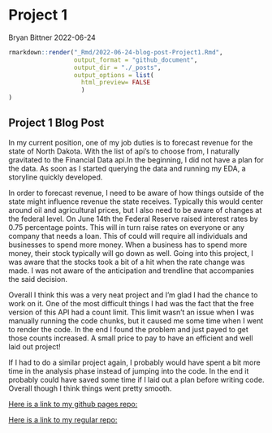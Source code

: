 Project 1
================
Bryan Bittner
2022-06-24

``` r
rmarkdown::render("_Rmd/2022-06-24-blog-post-Project1.Rmd", 
                  output_format = "github_document",
                  output_dir = "./_posts",
                  output_options = list(
                    html_preview= FALSE
                    )
)
```

## Project 1 Blog Post

In my current position, one of my job duties is to forecast revenue for
the state of North Dakota. With the list of api’s to choose from, I
naturally gravitated to the Financial Data api.In the beginning, I did
not have a plan for the data. As soon as I started querying the data and
running my EDA, a storyline quickly developed.

In order to forecast revenue, I need to be aware of how things outside
of the state might influence revenue the state receives. Typically this
would center around oil and agricultural prices, but I also need to be
aware of changes at the federal level. On June 14th the Federal Reserve
raised interest rates by 0.75 percentage points. This will in turn raise
rates on everyone or any company that needs a loan. This of could will
require all individuals and businesses to spend more money. When a
business has to spend more money, their stock typically will go down as
well. Going into this project, I was aware that the stocks took a bit of
a hit when the rate change was made. I was not aware of the anticipation
and trendline that accompanies the said decision.

Overall I think this was a very neat project and I’m glad I had the
chance to work on it. One of the most difficult things I had was the
fact that the free version of this API had a count limit. This limit
wasn’t an issue when I was manually running the code chunks, but it
caused me some time when I went to render the code. In the end I found
the problem and just payed to get those counts increased. A small price
to pay to have an efficient and well laid out project!

If I had to do a similar project again, I probably would have spent a
bit more time in the analysis phase instead of jumping into the code. In
the end it probably could have saved some time if I laid out a plan
before writing code. Overall though I think things went pretty smooth.

[Here is a link to my github pages repo:](https://bbittne.github.io/)

[Here is a link to my regular
repo:](https://github.com/bbittne/Project1)
